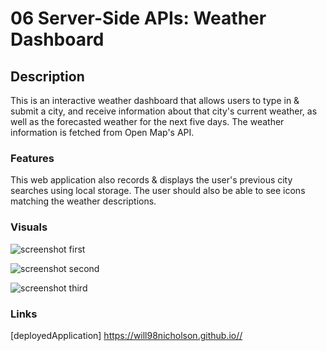 # 06 Server-Side APIs: Weather Dashboard

## Description

This is an interactive weather dashboard that allows users to type in & submit a city, and receive information 
about that city's current weather, as well as the forecasted weather for the next five days. The weather information 
is fetched from Open Map's API.

### Features

This web application also records & displays the user's previous city searches using local storage. The user
should also be able to see icons matching the weather descriptions.

### Visuals

![screenshot first](./Assets/)

![screenshot second](./Assets/)

![screenshot third](./Assets/)



### Links
[deployedApplication]  https://will98nicholson.github.io//
